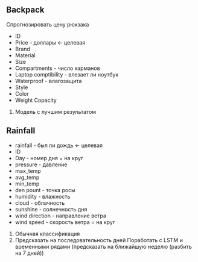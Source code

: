 ## Backpack
Спрогнозировать цену рюкзака
- ID
- Price - доллары <- целевая
- Brand
- Material
- Size
- Compartments - число карманов
- Laptop comptibility - влезает ли ноутбук
- Waterproof - влагозащита
- Style
- Color
- Weight Copacity

1. Модель с лучшим результатом

## Rainfall
- rainfall - был ли дождь <- целевая
- ID
- Day - номер дня = на круг
- pressure - давление
- max_temp
- avg_temp
- min_temp
- den pount - точка росы
- humidity - влажность
- cloud - облачность
- sunshine - солнечность дня
- wind direction - направление ветра
- wind speed - скорость ветра = на круг

1. Обычная классификация
2. Предсказать на последовательность дней
	Поработать с LSTM и временными рядами (предсказать на ближайшую неделю (разбить на 7 дней))

